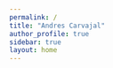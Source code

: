 ```yaml
---
permalink: /
title: "Andres Carvajal"
author_profile: true
sidebar: true
layout: home
---
```


<!-- Empty content to keep only the profile and sidebar -->
